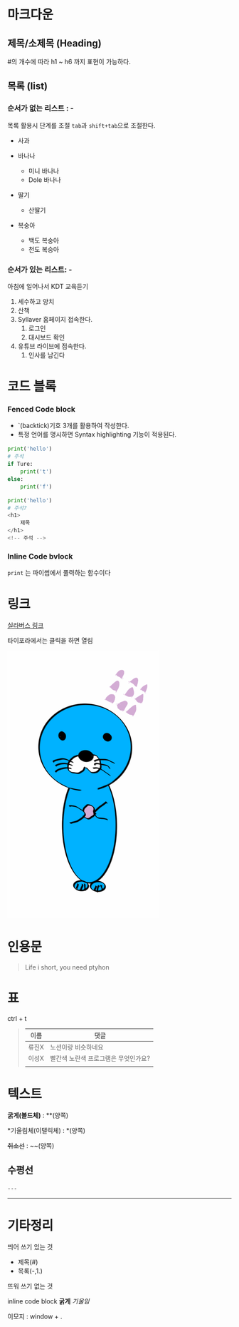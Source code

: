 # 마크다운



##  제목/소제목 (Heading)

#의 개수에 따라 h1 ~ h6 까지 표현이 가능하다.



## 목록 (list)

### 순서가 없는 리스트 :  -

목록 활용시 단계를 조절 `tab`과 `shift+tab`으로 조절한다.

- 사과
- 바나나
  - 미니 바나나
  - Dole 바나나

- 딸기
  - 산딸기
- 복숭아
  - 백도 복숭아
  - 천도 복숭아

### 순서가 있는 리스트: -

아침에 일어나서 KDT 교육듣기

1. 세수하고 양치
2. 산책
3. Syllaver 홈페이지 접속한다.
   1. 로그인
   2. 대시보드 확인
4. 유튜브 라이브에 접속한다.
   1. 인사를 남긴다

# 코드 블록

### Fenced Code block

- `(backtick)기호 3개를 활용하여 작성한다.
- 특정 언어를 명시하면 Syntax highlighting 기능이 적용된다.

```python
print('hello')
# 주석
if Ture:
    print('t')
else:
    print('f')
```

```python
print('hello')
# 주석?
<h1>
	제목
</h1>
<!-- 주석 -->
```



### Inline Code bvlock

`print` 는 파이썹에서 풀력하는 함수이다

# 링크

[실라버스 링크](https://syllaverse.com/courses/2)

타이포라에서는 클릭을 하면 열림



![보노보노](마크다운.assets/보노보노.png)

# 인용문

>Life i short, you need ptyhon



# 표

ctrl + t

>| 이름  | 댓글                                 |
>| ----- | ------------------------------------ |
>| 류진X | 노션이랑 비슷하네요                  |
>| 이성X | 빨간색 노란색 프로그램은 무엇인가요? |
>|       |                                      |



# 텍스트

**굵게(볼드체)** : **(양쪽)

*기울림체(이탤릭체) : *(양쪽)

~~취소선~~  : ~~(양쪽)



## 수평선

`---`

---



# 기타정리

띄어 쓰기 있는 것

- 제목(#)
- 목록(-,1.)

뜨워 쓰기 없는 것

inline code block **굵게** *기울임*

이모지 : window + .

